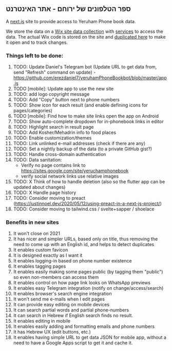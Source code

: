 ## ספר הטלפונים של ירוחם - אתר האינטרנט 

A [next.js](https://nextjs.org/) site to provide access to Yeruham Phone book data.

We store the data on a [Wix site data collection](https://www.wix.com/corvid/feature/database)
with [services](./wix-site-code) to access the data.
The actual Wix code is stored on the site and [duplicated here](./wix-site-code) to make it open and to track changes.

### Things left to be done:
1. TODO: Update Daniel's Telegram bot (Update URL to get data from, send "Refresh" command on update) - https://github.com/erezdaniel7/yeruhamPhoneBookbot/blob/master/app.js
2. TODO [mobile]: Update app to use the new site
3. TODO: add logo copyright message
4. TODO: Add "Copy" button next to phone numbers
5. TODO: Show icon for each result (and enable defining icons for pages/categories)
6. TODO [mobile]: Find how to make site links open the app on Android
7. TODO: Show auto-complete dropdown for in-phonebook links in editor
8. TODO: Highlight search in result page
9. TODO: Add Kosher/Mehadrin info to food places
10. TODO: Enable customization/themes
11. TODO: Link unlinked e-mail addresses (check if there are any)
12. TODO: Set a nightly backup of the data (to a private GitHub gist?)
13. TODO: Handle cross-domain authentication
14. TODO: Data sanitation:
     * Verify no page contains link to https://sites.google.com/site/yeruchamphonebook
     * verify social network links use relative images
15. TODO: X Think of how to handle deletion (also so the flutter app can be updated about changes)
16. TODO: X Handle page history
17. TODO: Consider moving to preact (https://justinnoel.dev/2020/05/12/using-preact-in-a-next-js-project/)
18. TODO: Consider moving to tailwind.css / svelte+sapper / shoelace


### Benefits in new sites
1. It won't close on 2021
1. It has nicer and simpler URLs, based only on title, thus removing the need to come up with an English id, and helps to detect duplicates
1. It enables custom favicon
1. It is designed exactly as I want it
1. It enables logging-in based on phone number existence
1. It enables tagging pages
1. It enables easily making some pages public (by tagging them "public") so even non-members can access them
1. It enables control on how page link looks on WhatsApp previews
1. It enables easy Telegram integration (notify on change/access/search)
1. It enables browser's search engine integration
1. It won't send me e-mails when I edit pages
1. It can provide easy editing on mobile devices
1. It can search partial words and partial phone-numbers
1. It can search in Hebrew if English search finds no result.
1. It enables editing in mobile
1. It enables easily adding and formatting emails and phone numbers
1. It has Hebrew UX (edit buttons, etc.)
1. It enables having simple URL to get data JSON for mobile app, without a need to have a Google Apps script to get it and cache it.
